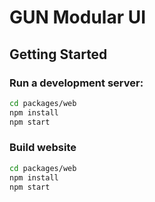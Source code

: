 # GUN Modular UI

## Getting Started


### Run a development server:

```sh
cd packages/web
npm install
npm start
```

### Build website

```sh
cd packages/web
npm install
npm start
```
